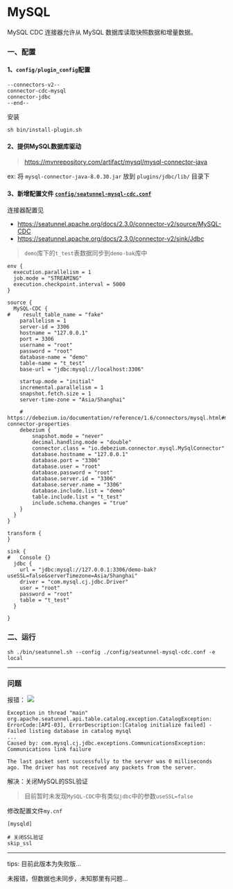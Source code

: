 # MySQL

MySQL CDC 连接器允许从 MySQL 数据库读取快照数据和增量数据。

### 一、配置

#### 1、`config/plugin_config`配置

```
--connectors-v2--
connector-cdc-mysql
connector-jdbc
--end--
```

安装

```shell
sh bin/install-plugin.sh
```

#### 2、提供MySQL数据库驱动

> https://mvnrepository.com/artifact/mysql/mysql-connector-java

ex: 将 `mysql-connector-java-8.0.30.jar` 放到 `plugins/jdbc/lib/` 目录下

#### 3、新增配置文件 [`config/seatunnel-mysql-cdc.conf`](config/seatunnel-mysql-cdc.conf)

连接器配置见

- https://seatunnel.apache.org/docs/2.3.0/connector-v2/source/MySQL-CDC
- https://seatunnel.apache.org/docs/2.3.0/connector-v2/sink/Jdbc

> `demo`库下的`t_test`表数据同步到`demo-bak`库中

```
env {
  execution.parallelism = 1 
  job.mode = "STREAMING"
  execution.checkpoint.interval = 5000 
}

source {
  MySQL-CDC {
#    result_table_name = "fake"
    parallelism = 1
    server-id = 3306
    hostname = "127.0.0.1"
    port = 3306
    username = "root"
    password = "root"
    database-name = "demo"
    table-name = "t_test"
    base-url = "jdbc:mysql://localhost:3306"
    
    startup.mode = "initial"
    incremental.parallelism = 1
    snapshot.fetch.size = 1
    server-time-zone = "Asia/Shanghai"
	    
    # https://debezium.io/documentation/reference/1.6/connectors/mysql.html#mysql-connector-properties
    debezium {
        snapshot.mode = "never"
        decimal.handling.mode = "double"
	    connector.class = "io.debezium.connector.mysql.MySqlConnector"
	    database.hostname = "127.0.0.1"
	    database.port = "3306"
	    database.user = "root"
	    database.password = "root"
 	    database.server.id = "3306"
        database.server.name = "3306" 
        database.include.list = "demo"
        table.include.list = "t_test"
        include.schema.changes = "true" 
    }
  }
}

transform {
}

sink {
#	Console {}
  jdbc {
    url = "jdbc:mysql://127.0.0.1:3306/demo-bak?useSSL=false&serverTimezone=Asia/Shanghai"
    driver = "com.mysql.cj.jdbc.Driver"
    user = "root"
    password = "root"
    table = "t_test"
  } 

}
```

### 二、运行

```shell
sh ./bin/seatunnel.sh --config ./config/seatunnel-mysql-cdc.conf -e local
```

---

### 问题

报错：
![](images/mysql-cdc-problem.png)

```shell
Exception in thread "main" org.apache.seatunnel.api.table.catalog.exception.CatalogException: ErrorCode:[API-03], ErrorDescription:[Catalog initialize failed] - Failed listing database in catalog mysql
... 
Caused by: com.mysql.cj.jdbc.exceptions.CommunicationsException: Communications link failure

The last packet sent successfully to the server was 0 milliseconds ago. The driver has not received any packets from the server.
```

解决：关闭MySQL的SSL验证

> 目前暂时未发现`MySQL-CDC`中有类似`jdbc`中的参数`useSSL=false`

修改配置文件`my.cnf`

```
[mysqld]

# 关闭SSL验证
skip_ssl
```

---

tips: 目前此版本为失败版...

未报错，但数据也未同步，未知那里有问题...

